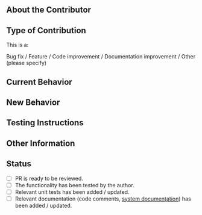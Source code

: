<!--
Before you open a PR, be sure to read our Contribution guidelines:
https://Sofie-Automation.github.io/sofie-core/docs/for-developers/contribution-guidelines
-->

## About the Contributor

<!--
Tell us who / which organization you are representing, and how the Sofie team will be able to contact you.
Example: "This pull request is posted on behalf of the NRK."
-->

## Type of Contribution

This is a:

<!-- (pick one) -->

Bug fix / Feature / Code improvement / Documentation improvement / Other (please specify)

## Current Behavior

<!--
Please describe how things worked before this PR.
If it's a bug fixe: Describe the bug (what was happening?)
-->

## New Behavior

<!--
What is the new behavior?
-->

## Testing Instructions

<!--
Please provide some instructions and other information for how to verify that the feature works.
Examples:
* "Do a Take for a part that contains an adlib, verify that the adlib plays out."
* "Open the Switchboard panel and toggle a route, verify that the route toggles in the GUI."
* "This feature also affects 'feature X', so that needs to be tested for regressions as well."
-->

## Other Information

<!-- The more information you can provide, the easier the pull request will be to merge -->

## Status

<!--
Before you open the PR, make sure the items below are done.
If they're not, please open the PR as a Draft.
-->

- [ ] PR is ready to be reviewed.
- [ ] The functionality has been tested by the author.
- [ ] Relevant unit tests has been added / updated.
- [ ] Relevant documentation (code comments, [system documentation](https://Sofie-Automation.github.io/sofie-core/)) has been added / updated.
